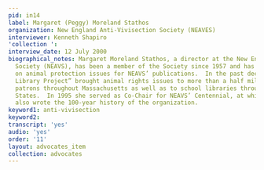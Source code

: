 ```yaml
---
pid: in14
label: Margaret (Peggy) Moreland Stathos
organization: New England Anti-Vivisection Society (NEAVES)
interviewer: Kenneth Shapiro
'collection ': 
interview_date: 12 July 2000
biographical_notes: Margaret Moreland Stathos, a director at the New England Anti-Vivisection
  Society (NEAVS), has been a member of the Society since 1957 and has written extensively
  on animal protection issues for NEAVS’ publications.  In the past decade her “NEAVS
  Library Project” brought animal rights issues to more than a half million library
  patrons throughout Massachusetts as well as to school libraries throughout the United
  States.  In 1995 she served as Co-Chair for NEAVS’ Centennial, at which time she
  also wrote the 100-year history of the organization.
keyword1: anti-vivisection
keyword2: 
transcript: 'yes'
audio: 'yes'
order: '11'
layout: advocates_item
collection: advocates
---
```

